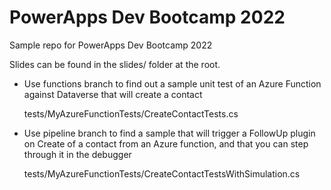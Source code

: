 # PowerApps Dev Bootcamp 2022
Sample repo for PowerApps Dev Bootcamp 2022

Slides can be found in the slides/ folder at the root.


- Use functions branch to find out a sample unit test of an Azure Function against Dataverse that will create a contact

   tests/MyAzureFunctionTests/CreateContactTests.cs

- Use pipeline branch to find a sample that will trigger a FollowUp plugin on Create of a contact from an Azure function, and that you can step through it in the debugger

    tests/MyAzureFunctionTests/CreateContactTestsWithSimulation.cs

